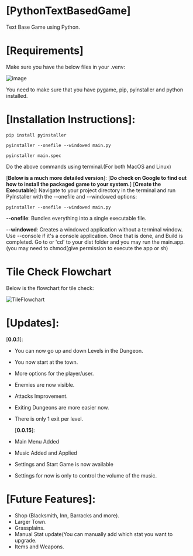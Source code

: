 # [PythonTextBasedGame]
Text Base Game using Python.




# [Requirements]
Make sure you have the below files in your .venv:

![image](https://github.com/Arkada707/PythonTextBasedGame/assets/73377469/b5880e59-e7ab-45a2-ba10-feef4c1b1dee)

You need to make sure that you have pygame, pip, pyinstaller and python installed.




# [Installation Instructions]:

~~~
pip install pyinstaller

pyinstaller --onefile --windowed main.py

pyinstaller main.spec
~~~
Do the above commands using terminal.(For both MacOS and Linux)

[**Below is a much more detailed version**]:
[**Do check on Google to find out how to install the packaged game to your system.**]
  [**Create the Executable**]:
  Navigate to your project directory in the terminal and run PyInstaller with the --onefile and --windowed options:
  ~~~
  pyinstaller --onefile --windowed main.py 
  ~~~
  **--onefile**: Bundles everything into a single executable file.
  
  **--windowed**: Creates a windowed application without a terminal window. Use --console if it's a console application.
  Once that is done, and Build is completed. Go to or 'cd' to your dist folder and you may run the main.app. (you may need to chmod[give permission to execute the app or sh)




# Tile Check Flowchart
Below is the flowchart for tile check:

![TileFlowchart](https://github.com/Arkada707/PythonTextBasedGame/assets/73377469/4112b2b3-43d4-4736-83bb-5e7d0ce60c9a)





# [Updates]:
  [**0.0.1**]:
- You can now go up and down Levels in the Dungeon.
- You now start at the town.
- More options for the player/user.
- Enemies are now visible.
- Attacks Improvement.
- Exiting Dungeons are more easier now.
- There is only 1 exit per level.


  [**0.0.15**]:
- Main Menu Added
- Music Added and Applied
- Settings and Start Game is now available
- Settings for now is only to control the volume of the music.






# [Future Features]:

- Shop (Blacksmith, Inn, Barracks and more).
- Larger Town.
- Grassplains.
- Manual Stat update(You can manually add which stat you want to upgrade.
- Items and Weapons.
